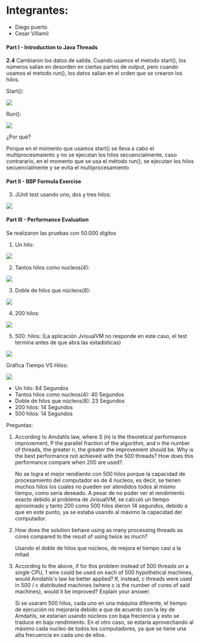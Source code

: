 # **Integrantes:**
- Diego puerto
- Cesar Villamil


#### **Part I - Introduction to Java Threads**
**2.4** Cambiaron los datos de salida. Cuando usamos el metodo start(), los números salian en desorden en ciertas partes de output, pero cuando usamos el metodo run(), los datos salían en el orden que se crearon los hilos.

Start():

![](/PARALLELISM-JAVA_THREADS_MAVEN-INTRODUCTION_BBP_FORMULA/img/conStart.jpg)

Run():

![](/PARALLELISM-JAVA_THREADS_MAVEN-INTRODUCTION_BBP_FORMULA/img/conRun.jpg)

¿Por qué?

Porque en el momento que usamos start() se lleva a cabo el multiprocesmaiento y no se ejecutan los hilos secuencialmente, caso contrarario, en el momento que se usa el método run(), se ejecutan los hilos secuencialmente y se evita el multiprocesamiento
#### **Part II - BBP Formula Exercise**





3. JUnit test usando uno, dos y tres hilos:

![](/PARALLELISM-JAVA_THREADS_MAVEN-INTRODUCTION_BBP_FORMULA/img/TresHilos.jpg)

#### **Part III - Performance Evaluation**

Se realizaron las pruebas con 50.000 dígitos 

1. Un hilo:

![](/PARALLELISM-JAVA_THREADS_MAVEN-INTRODUCTION_BBP_FORMULA/img/1.jpg)

2. Tantos hilos como nucleos(4):

![](/PARALLELISM-JAVA_THREADS_MAVEN-INTRODUCTION_BBP_FORMULA/img/2.jpg)

3.  Doble de hilos que núcleos(8):

![](/PARALLELISM-JAVA_THREADS_MAVEN-INTRODUCTION_BBP_FORMULA/img/3.jpg)

4. 200 hilos:

![](/PARALLELISM-JAVA_THREADS_MAVEN-INTRODUCTION_BBP_FORMULA/img/4.jpg)

5. 500: hilos: (La aplicación JvisualVM no responde en este caso, el test termina antes de que abra las estadisticas)

![](/PARALLELISM-JAVA_THREADS_MAVEN-INTRODUCTION_BBP_FORMULA/img/5.jpg)

Gráfica Tiempo VS Hilos:

![](/PARALLELISM-JAVA_THREADS_MAVEN-INTRODUCTION_BBP_FORMULA/img/grafica.jpg)

- Un hilo: 84 Segundos
- Tantos hilos como nucleos(4): 40 Segundos
- Doble de hilos que núcleos(8): 23 Segundos
- 200 hilos: 14 Segundos
- 500 hilos: 14 Segundos

Preguntas:

1. According to Amdahls law, where S (n) is the theoretical performance improvement, P the parallel fraction of the algorithm, and n the number of threads, the greater n, the greater the improvement should be. Why is the best performance not achieved with the 500 threads? How does this performance compare when 200 are used?. 

    No se logra el mejor rendiiento con 500 hilos porque la capacidad de procesamiento del computador es de 4 nucleos, es decir, se tienen muchos hilos los cuales no pueden ser atendidos todos al mismo tiempo, como sería deseado. A pesar de no poder ver el rendimiento exacto debido al problema de JvisualVM, se calculó un tiempo aproximado y tanto 200 como 500 hilos dieron 14 segundos, debido a que en este punto, ya se estaba usando al máximo la capacidad del computador. 
    
2. How does the solution behave using as many processing threads as cores compared to the result of using twice as much?

    Usando el doble de hilos que núcleos, de mejora el tiempo casi a la mitad

3. According to the above, if for this problem instead of 500 threads on a single CPU, 1 wire could be used on each of 500 hypothetical machines, would Amdahls's law be better applied? If, instead, c threads were used in 500 / c distributed machines (where c is the number of cores of said machines), would it be improved? Explain your answer.

    Si se usaram 500 hilos, cada uno en una máquina diferente, el tiempo de ejecución no mejoraría debido a que de acuerdo con la ley de Amdahls, se estarian usando núcleos con baja freciencia y esto se traduce en bajo rendimiento. En el otro caso, se estaría aprovechando al máximo cada nucleo de todos los computadores, ya que se tiene una alta frecuencia en cada uno de ellos.
